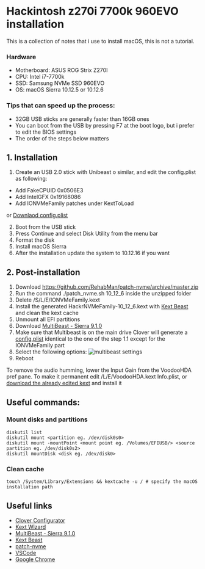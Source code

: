 # Hackintosh z270i 7700k 960EVO installation

This is a collection of notes that i use to install macOS, this is not a tutorial.

### Hardware
- Motherboard: ASUS ROG Strix Z270I
- CPU: Intel i7-7700k
- SSD: Samsung NVMe SSD 960EVO
- OS: macOS Sierra 10.12.5 or 10.12.6

### Tips that can speed up the process:
- 32GB USB sticks are generally faster than 16GB ones
- You can boot from the USB by pressing F7 at the boot logo, but i prefer to edit the BIOS settings
- The order of the steps below matters



## 1. Installation
1. Create an USB 2.0 stick with Unibeast o similar, and edit the config.plist as following:
 - Add FakeCPUID 0x0506E3
 - Add IntelGFX 0x19168086
 - Add IONVMeFamily patches under KextToLoad
 
 or [Downlaod config.plist](https://raw.githubusercontent.com/fttx/hackintosh-z270i-7700k-960EVO/master/config/config.nvme.patch.plist)

2. Boot from the USB stick
3. Press Continue and select Disk Utility from the menu bar
4. Format the disk
5. Install macOS Sierra
6. After the installation update the system to 10.12.16 if you want

## 2. Post-installation
1. Download https://github.com/RehabMan/patch-nvme/archive/master.zip
2. Run the command ./patch_nvme.sh 10_12_6 inside the unzipped folder 
3. Delete /S/L/E/IONVMeFamily.kext
4. Install the generated HackrNVMeFamily-10_12_6.kext with [Kext Beast](https://www.tonymacx86.com/resources/kextbeast-2-0-1.310/) and clean the kext cache
5. Unmount all EFI partitions
6. Download [MultiBeast - Sierra 9.1.0](https://www.tonymacx86.com/resources/multibeast-sierra-9-1-0.334/download?version=155)
7. Make sure that Multibeast is on the main drive
 Clover will generate a [config.plist](https://raw.githubusercontent.com/fttx/hackintosh-z270i-7700k-960EVO/master/config/config.clover.no.nvme.patch.plist) identical to the one of the step 1.1 except for the IONVMeFamily part
8. Select the following options:
![multibeast settings](https://raw.githubusercontent.com/fttx/hackintosh-z270i-7700k-960EVO/master/img/multibeast.png "Multibeast settings")
9. Reboot	

To remove the audio humming, lower the Input Gain from the VoodooHDA pref pane.
To make it permanent edit /L/E/VoodooHDA.kext Info.plist, or [download the already edited kext](master/kext/VoodooHDA.kext) and install it

## Useful commands:

### Mount disks and partitions
```
diskutil list
diskutil mount <partition eg. /dev/disk0s0>
diskutil mount -mountPoint <mount point eg. /Volumes/EFIUSB/> <source partition eg. /dev/disk0s2>
diskutil mountDisk <disk eg. /dev/disk0>
```

### Clean cache
```
touch /System/Library/Extensions && kextcache -u / # specify the macOS installation path
```

## Useful links
- [Clover Configurator](http://mackie100projects.altervista.org/download-mac.php?version=classic)
- [Kext Wizard](http://wizards.osxlatitude.com/kext/download.html)
- [MultiBeast - Sierra 9.1.0](https://www.tonymacx86.com/resources/multibeast-sierra-9-1-0.334/download?version=155)
- [Kext Beast](https://www.tonymacx86.com/resources/kextbeast-2-0-1.310/) 
- [patch-nvme](https://github.com/RehabMan/patch-nvme/archive/master.zip)
- [VSCode](https://code.visualstudio.com/docs/?dv=osx)
- [Google Chrome](https://www.google.it/chrome/browser/desktop/index.html)